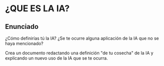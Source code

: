 # ¿QUE ES LA IA?

## Enunciado
¿Cómo definirías tú la IA? ¿Se te ocurre alguna aplicación de la IA que no se haya mencionado? 

Crea un documento redactando una definición "de tu cosecha" de la IA y explicando un nuevo uso de la IA que se te ocurra.
